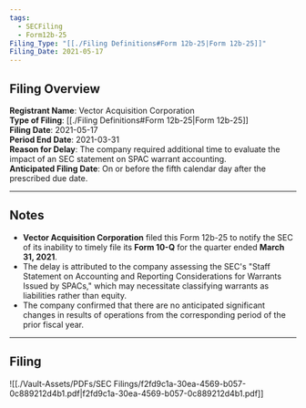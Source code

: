 ```yaml
---
tags:
  - SECFiling
  - Form12b-25
Filing_Type: "[[./Filing Definitions#Form 12b-25|Form 12b-25]]"
Filing_Date: 2021-05-17
---
```


## Filing Overview

**Registrant Name**: Vector Acquisition Corporation  
**Type of Filing**: [[./Filing Definitions#Form 12b-25|Form 12b-25]]  
**Filing Date**: 2021-05-17  
**Period End Date**: 2021-03-31  
**Reason for Delay**: The company required additional time to evaluate the impact of an SEC statement on SPAC warrant accounting.  
**Anticipated Filing Date**: On or before the fifth calendar day after the prescribed due date.  

---

## Notes

- **Vector Acquisition Corporation** filed this Form 12b-25 to notify the SEC of its inability to timely file its **Form 10-Q** for the quarter ended **March 31, 2021**.
- The delay is attributed to the company assessing the SEC's "Staff Statement on Accounting and Reporting Considerations for Warrants Issued by SPACs," which may necessitate classifying warrants as liabilities rather than equity.
- The company confirmed that there are no anticipated significant changes in results of operations from the corresponding period of the prior fiscal year.

---

## Filing

![[./Vault-Assets/PDFs/SEC Filings/f2fd9c1a-30ea-4569-b057-0c889212d4b1.pdf|f2fd9c1a-30ea-4569-b057-0c889212d4b1.pdf]]

